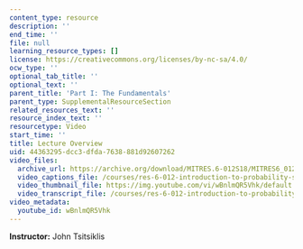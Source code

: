 ```yaml
---
content_type: resource
description: ''
end_time: ''
file: null
learning_resource_types: []
license: https://creativecommons.org/licenses/by-nc-sa/4.0/
ocw_type: ''
optional_tab_title: ''
optional_text: ''
parent_title: 'Part I: The Fundamentals'
parent_type: SupplementalResourceSection
related_resources_text: ''
resource_index_text: ''
resourcetype: Video
start_time: ''
title: Lecture Overview
uid: 44363295-dcc3-dfda-7638-881d92607262
video_files:
  archive_url: https://archive.org/download/MITRES.6-012S18/MITRES6_012S18_L12-01_300k.mp4
  video_captions_file: /courses/res-6-012-introduction-to-probability-spring-2018/f1801536c89f537cae345e7771b4cf3c_wBnlmQR5Vhk.vtt
  video_thumbnail_file: https://img.youtube.com/vi/wBnlmQR5Vhk/default.jpg
  video_transcript_file: /courses/res-6-012-introduction-to-probability-spring-2018/c9c78d835c87fea5008733490000008f_wBnlmQR5Vhk.pdf
video_metadata:
  youtube_id: wBnlmQR5Vhk
---
```


**Instructor:** John Tsitsiklis

